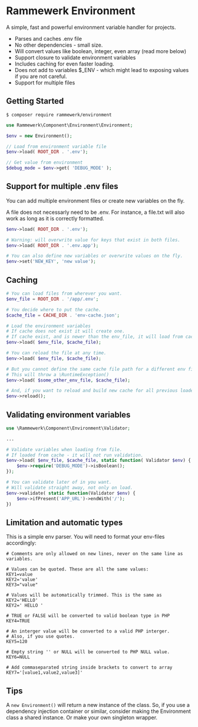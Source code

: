 Rammewerk Environment
======================

A simple, fast and powerful environment variable handler for projects.

* Parses and caches .env file
* No other dependencies - small size.
* Will convert values like boolean, integer, even array (read more below)
* Support closure to validate environment variables
* Includes caching for even faster loading.
* Does not add to variables $_ENV - which might lead to exposing values if you are not careful.
* Support for multiple files

Getting Started
---------------

```
$ composer require rammewerk/environment
```

```php
use Rammewerk\Component\Environment\Environment;

$env = new Environment();

// Load from environment variable file
$env->load( ROOT_DIR . '.env');

// Get value from environment
$debug_mode = $env->get( 'DEBUG_MODE' );
```

Support for multiple .env files
---------------
You can add multiple environment files or create new variables on the fly.

A file does not necessarly need to be .env. For instance, a file.txt will also work as long as it is correctly
formatted.

```php
$env->load( ROOT_DIR . '.env');

# Warning: will overwrite value for keys that exist in both files.
$env->load( ROOT_DIR . '.env.app');

# You can also define new variables or overwrite values on the fly.
$env->set('NEW_KEY', 'new value');
```

Caching
---------------

```php
# You can load files from wherever you want.
$env_file = ROOT_DIR . '/app/.env';

# You decide where to put the cache.
$cache_file = CACHE_DIR . 'env-cache.json';

# Load the environment variables
# If cache does not exist it will create one.
# If cache exist, and is newer than the env_file, it will load from cache.
$env->load( $env_file, $cache_file);

# You can reload the file at any time.
$env->load( $env_file, $cache_file);

# But you cannot define the same cache file path for a different env file.
# This will throw a \RuntimeException()
$env->load( $some_other_env_file, $cache_file);

# And, if you want to reload and build new cache for all previous loaded env-files, you can do so
$env->reload();
```

Validating environment variables
---------------

```php
use \Rammewerk\Component\Environment\Validator;

...

# Validate variables when loading from file.
# If loaded from cache - it will not run validation.
$env->load( $env_file, $cache_file, static function( Validator $env) {
    $env->require('DEBUG_MODE')->isBoolean();
});

# You can validate later of in you want.
# Will validate straight away, not only on load.
$env->validate( static function(Validator $env) {
    $env->ifPresent('APP_URL')->endWith('/');
})

```

Limitation and automatic types
---------------
This is a simple env parser. You will need to format your env-files accordingly:

```dotenv
# Comments are only allowed on new lines, never on the same line as variables.

# Values can be quoted. These are all the same values:
KEY1=value
KEY2='value'
KEY3="value"

# Values will be automatically trimmed. This is the same as KEY2='HELLO'
KEY2=' HELLO '

# TRUE or FALSE will be converted to valid boolean type in PHP
KEY4=TRUE

# An interger value will be converted to a valid PHP interger.
# Also, if you use quotes.
KEY5=120

# Empty string '' or NULL will be converted to PHP NULL value.
KEY6=NULL

# Add commaseparated string inside brackets to convert to array
KEY7='[value1,value2,value3]'
```

Tips
---------------
A `new Environment()` will return a new instance of the class. So, if you use a dependency injection container or
similar, consider making the Environment class a shared instance. Or make your own singleton wrapper.